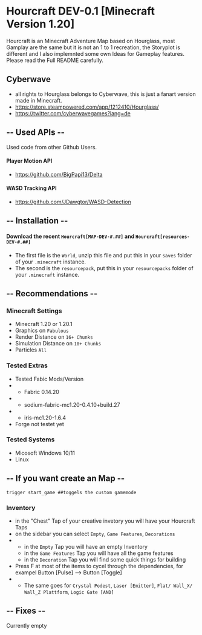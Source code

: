 # Hourcraft DEV-0.1 [Minecraft Version 1.20] 
Hourcraft is an Minecraft Adventure Map based on Hourglass, most Gamplay are the same but it is not an 1 to 1 recreation, the Storyplot is different and I also implemnted some own Ideas for Gameplay features. Please read the Full README carefully.  
>
## Cyberwave
- all rights to Hourglass belongs to Cyberwave, this is just a fanart version made in Minecraft.
- https://store.steampowered.com/app/1212410/Hourglass/
- https://twitter.com/cyberwavegames?lang=de
>
## -- Used APIs --
Used code from other Github Users.
>
#### Player Motion API
- https://github.com/BigPapi13/Delta
>
#### WASD Tracking API
- https://github.com/JDawgtor/WASD-Detection
>
>
## -- Installation --
#### Download the recent `Hourcraft[MAP-DEV-#.##]` and `Hourcraft[resources-DEV-#.##]` 
>
- The first file is the `World`, unzip this file and put this in your `saves` folder of your `.minecraft` instance.
- The second is the `resourcepack`, put this in your `resourcepacks` folder of your `.minecraft` instance.
>
## -- Recommendations --
### Minecraft Settings
- Minecraft 1.20 or 1.20.1
- Graphics on `Fabulous`
- Render Distance on `16+ Chunks`
- Simulation Distance on `10+ Chunks`
- Particles `All`
  
### Tested Extras
- Tested Fabic Mods/Version
- - Fabric 0.14.20
- - sodium-fabric-mc1.20-0.4.10+build.27
- - iris-mc1.20-1.6.4
- Forge not testet yet

### Tested Systems
- Micosoft Windows 10/11
- Linux

## -- If you want create an Map --
```mcfunction
trigger start_game ##toggels the custom gamemode
```
### Inventory
- in the "Chest" Tap of your creative invetory you will have your Hourcraft Taps
- on the sidebar you can select `Empty`, `Game Features`, `Decorations`
- - in the `Empty` Tap you will have an empty Inventory
  - in the `Game Features` Tap you will have all the game features
  - in the `Decoration` Tap you will find some quick things for building
- Press F at most of the items to cycel through the dependencies, for exampel Button [Pulse] --> Button [Toggle]
- - The same goes for `Crystal Podest`, `Laser [Emitter]`, `Flat/ Wall_X/ Wall_Z Plattform`, `Logic Gate [AND]`

## -- Fixes --
Currently empty 
